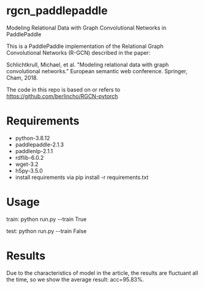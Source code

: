 # rgcn_paddlepaddle
Modeling Relational Data with Graph Convolutional Networks in PaddlePaddle

This is a PaddlePaddle implementation of the Relational Graph Convolutional Networks (R-GCN) described in the paper:

Schlichtkrull, Michael, et al. "Modeling relational data with graph convolutional networks." European semantic web conference. Springer, Cham, 2018.

The code in this repo is based on or refers to https://github.com/berlincho/RGCN-pytorch

# Requirements
* python-3.8.12
* paddlepaddle-2.1.3
* paddlenlp-2.1.1
* rdflib-6.0.2
* wget-3.2
* h5py-3.5.0
* install requirements via pip install -r requirements.txt

# Usage
train: python run.py --train True

test: python run.py --train False

# Results
Due to the characteristics of model in the article, the results are fluctuant all the time, so we show the average result: acc=95.83%.
